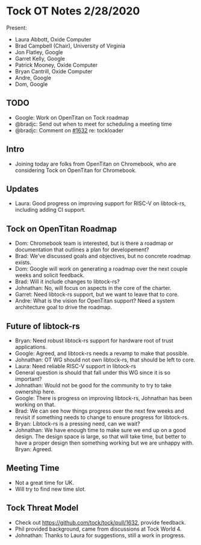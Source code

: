 # Tock OT Notes 2/28/2020

Present:
- Laura Abbott, Oxide Computer
- Brad Campbell (Chair),  University of Virginia
- Jon Flatley, Google
- Garret Kelly, Google
- Patrick Mooney, Oxide Computer
- Bryan Cantrill, Oxide Computer
- Andre, Google
- Dom, Google

## TODO
- Google: Work on OpenTitan on Tock roadmap
- @bradjc: Send out when to meet for scheduling a meeting time
- @bradjc: Comment on [#1632](https://github.com/tock/tock/pull/1632) re: tockloader

## Intro
- Joining today are folks from OpenTitan on Chromebook, who are considering Tock
  on OpenTitan for Chromebook.

## Updates
- Laura: Good progress on improving support for RISC-V on libtock-rs, including
  adding CI support.

## Tock on OpenTitan Roadmap
- Dom: Chromebook team is interested, but is there a roadmap or documentation
  that outlines a plan for developement?
- Brad: We've discussed goals and objectives, but no concrete roadmap exists.
- Dom: Google will work on generating a roadmap over the next couple weeks and
  solicit feedback.
- Brad: Will it include changes to libtock-rs?
- Johnathan: No, will focus on aspects in the core of the charter.
- Garret: Need libtock-rs support, but we want to leave that to core.
- Andre: What is the vision for OpenTitan support? Need a system architecture
  goal to drive the roadmap.

## Future of libtock-rs
- Bryan: Need robust libtock-rs support for hardware root of trust applications.
- Google: Agreed, and libtock-rs needs a revamp to make that possible.
- Johnathan: OT WG should not own libtock-rs, that should be left to core.
- Laura: Need reliable RISC-V support in libtock-rs
- General question is should that fall under this WG since it is so important?
- Johnathan: Would not be good for the community to try to take ownership here.
- Google: There is progress on improving libtock-rs, Johnathan has been working on that.
- Brad: We can see how things progress over the next few weeks and revisit if
  something needs to change to ensure progress for libtock-rs.
- Bryan: Libtock-rs is a pressing need, can we wait?
- Johnathan: We have enough time to make sure we end up on a good design. The
  design space is large, so that will take time, but better to have a proper
  design then something working but we are unhappy with. Bryan: Agreed.

## Meeting Time
- Not a great time for UK.
- Will try to find new time slot.

## Tock Threat Model
- Check out https://github.com/tock/tock/pull/1632, provide feedback.
- Phil provided background, came from discussions at Tock World 4.
- Johnathan: Thanks to Laura for suggestions, still a work in progress.
